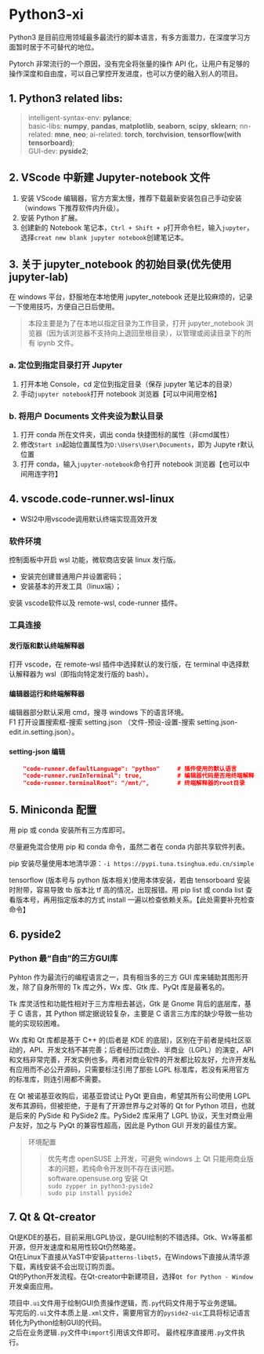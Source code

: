# Python3-xi

Python3 是目前应用领域最多最流行的脚本语言，有多方面潜力，在深度学习方面暂时居于不可替代的地位。

Pytorch 非常流行的一个原因，没有完全将张量的操作 API 化，让用户有足够的操作深度和自由度，可以自己掌控开发进度，也可以方便的融入别人的项目。

## 1. Python3 related libs:  
> intelligent-syntax-env: **pylance**;  
> basic-libs: **numpy**, **pandas**, **matplotlib**, **seaborn**, **scipy**, **sklearn**; 
> nn-related: **mne**, **neo**;
> ai-related: **torch**, **torchvision**, **tensorflow(with tensorboard)**;  
> GUI-dev: **pyside2**;  

## 2. VScode 中新建 Jupyter-notebook 文件
1. 安装 VScode 编辑器，官方方案太慢，推荐下载最新安装包自己手动安装（windows 下推荐软件内升级）。  
2. 安装 Python 扩展。  
3. 创建新的 Notebook 笔记本，`Ctrl + Shift + p`打开命令栏，输入`jupyter`，选择`creat new blank jupyter notebook`创建笔记本。


## 3. 关于 jupyter_notebook 的初始目录(优先使用 jupyter-lab)

在 windows 平台，舒服地在本地使用 jupyter_notebook 还是比较麻烦的，记录一下使用技巧，方便自己日后使用。

> 本段主要是为了在本地以指定目录为工作目录，打开 jupyter_notebook 浏览器（因为该浏览器不支持向上退回至根目录），以管理或阅读目录下的所有 ipynb 文件。

### a. 定位到指定目录打开 Jupyter
1. 打开本地 Console，cd 定位到指定目录（保存 jupyter 笔记本的目录）
2. 手动`jupyter notebook`打开 notebook 浏览器【可以中间用空格】

### b. 将用户 Documents 文件夹设为默认目录
1. 打开 conda 所在文件夹，调出 conda 快捷图标的属性（非cmd属性）
2. 修改`Start in`起始位置属性为`D:\Users\User\Documents`，即为 Jupyte r默认位置
3. 打开 conda，输入`jupyter-notebook`命令打开 notebook 浏览器【也可以中间用连字符】

## 4. vscode.code-runner.wsl-linux
- WSl2中用vscode调用默认终端实现高效开发

### 软件环境
控制面板中开启 wsl 功能，微软商店安装 linux 发行版。  
- 安装完创建普通用户并设置密码；  
- 安装基本的开发工具（linux端）；  

安装 vscode软件以及 remote-wsl, code-runner 插件。  

### 工具连接
#### 发行版和默认终端解释器
打开 vscode，在 remote-wsl 插件中选择默认的发行版，在 terminal 中选择默认解释器为 wsl（即指向特定发行版的 bash）。  

#### 编辑器运行和终端解释器
编辑器部分默认采用 cmd，搜寻 windows 下的语言环境。  
F1 打开设置搜索框-搜索 setting.json （文件-预设-设置-搜索 setting.json-edit.in.setting.json）。  

#### setting-json 编辑
``` json
    "code-runner.defaultLanguage": "python"		# 插件使用的默认语言
    "code-runner.runInTerminal": true,			# 编辑器代码是否用终端解释
    "code-runner.terminalRoot": "/mnt/",		# 终端解释器的root目录
```

## 5. Miniconda 配置
用 pip 或 conda 安装所有三方库即可。  

尽量避免混合使用 pip 和 conda 命令，虽然二者在 conda 内部共享软件列表。  

pip 安装尽量使用本地清华源：`-i https://pypi.tuna.tsinghua.edu.cn/simple`

tensorflow (版本号与 python 版本相关)使用本体安装，若由 tensorboard 安装时附带，容易导致 tb 版本比 tf 高的情况，出现报错。用 pip list 或 conda list 查看版本号，再用指定版本的方式 install 一遍以检查依赖关系。【此处需要补充检查命令】

## 6. pyside2
### Python 最“自由”的三方GUI库
Pyhton 作为最流行的编程语言之一，具有相当多的三方 GUI 库来辅助其图形开发，除了自身所带的 Tk 库之外，Wx 库、Gtk 库、PyQt 库是最著名的。  

Tk 库灵活性和功能性相对于三方库相去甚远，Gtk 是 Gnome 背后的底层库，基于 C 语言，其 Python 绑定据说较复杂，主要是 C 语言三方库的缺少导致一些功能的实现较困难。  

Wx 库和 Qt 库都是基于 C++ 的(后者是 KDE 的底层)，区别在于前者是纯社区驱动的，API、开发文档不甚完善；后者经历过商业、半商业（LGPL）的演变，API 和文档非常完善，开发实例也多。两者对商业软件的开发都比较友好，允许开发私有应用而不必公开源码，只需要标注引用了那些 LGPL 标准库，若没有采用官方的标准库，则连引用都不需要。  

在 Qt 被诺基亚收购后，诺基亚尝试让 PyQt 更自由，希望其所有公司使用 LGPL 发布其源码，但被拒绝，于是有了开源世界与之对等的 Qt for Python 项目，也就是后来的 PySide 和 PySide2 库。PySide2 库采用了 LGPL 协议，天生对商业用户友好，加之与 PyQt 的兼容性超高，因此是 Python GUI 开发的最佳方案。  

> 环境配置
>> 优先考虑 openSUSE 上开发，可避免 windows 上 Qt 只能用商业版本的问题，若纯命令开发则不存在该问题。  
>> software.opensuse.org 安装 Qt  
>> `sudo zypper in python3-pyside2`  
>> `sudo pip install pyside2`  

## 7. Qt & Qt-creator
Qt是KDE的基石，目前采用LGPL协议，是GUI绘制的不错选择。Gtk、Wx等虽都开源，但开发速度和易用性较Qt仍然略差。  
Qt在Linux下直接从YaST中安装`patterns-libqt5`，在Windows下直接从清华源下载，离线安装不会出现订购页面。  
Qt的Python开发流程。在Qt-creator中新建项目，选择`Qt for Python - Window`开发桌面应用。  

项目中`.ui`文件用于绘制GUI负责操作逻辑，而`.py`代码文件用于写业务逻辑。  
写完后的`.ui`文件本质上是`.xml`文件，需要用官方的`pyside2-uic`工具将标记语言转化为Python绘制GUI的代码。  
之后在业务逻辑`.py`文件中`import`引用该文件即可。
最终程序直接用`.py`文件执行。
